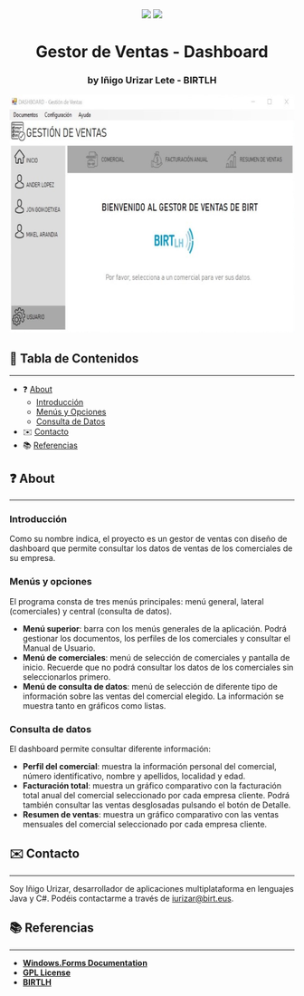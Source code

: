 <div align="center"><img src="https://img.shields.io/github/last-commit/iurizar/DI-TE07"/>
<img src="https://img.shields.io/github/license/iurizar/DI-TE07"/></div>
<h1 align="center">Gestor de Ventas - Dashboard</h1>
<h3 align="center">by Iñigo Urizar Lete - BIRTLH</h3>
<div align="center"><img src="DashboardUI/iconos/dashboard.jpg" width=700 height=420/></div>

## 📑 Tabla de Contenidos
---
- ❓ [About](https://github.com/iurizar/DI-TE07/blob/master/README.md#-about)
  - [Introducción](https://github.com/iurizar/DI-TE07/blob/master/README.md#introducci%C3%B3n)
  - [Menús y Opciones](https://github.com/iurizar/DI-TE07/blob/master/README.md#men%C3%BAs-y-opciones)
  - [Consulta de Datos](https://github.com/iurizar/DI-TE07/blob/master/README.md#men%C3%BAs-y-opciones)
- ✉️ [Contacto](https://github.com/iurizar/DI-TE07/blob/master/README.md#men%C3%BAs-y-opciones)
- 📚 [Referencias](https://github.com/iurizar/DI-TE07/blob/master/README.md#men%C3%BAs-y-opciones)

## ❓ About
---

### Introducción
Como su nombre indica, el proyecto es un gestor de ventas con diseño de dashboard que permite consultar
los datos de ventas de los comerciales de su empresa.

### Menús y opciones
El programa consta de tres menús principales: menú general, lateral (comerciales) y central (consulta de datos).
- __Menú superior__: barra con los menús generales de la aplicación. Podrá gestionar los documentos, los perfiles de los comerciales y consultar el Manual de Usuario.
- __Menú de comerciales__: menú de selección de comerciales y pantalla de inicio. Recuerde que no podrá consultar los datos de los comerciales sin seleccionarlos primero.
- __Menú de consulta de datos__: menú de selección de diferente tipo de información sobre las ventas del comercial elegido. La información se muestra tanto en gráficos como listas.

### Consulta de datos
El dashboard permite consultar diferente información:
- __Perfil del comercial__: muestra la información personal del comercial, número identificativo, nombre y apellidos, localidad y edad.
- __Facturación total__: muestra un gráfico comparativo con la facturación total anual del comercial seleccionado por cada empresa cliente. Podrá también consultar las ventas desglosadas pulsando el botón de Detalle.
- __Resumen de ventas__: muestra un gráfico comparativo con las ventas mensuales del comercial seleccionado por cada empresa cliente.

## ✉️ Contacto
---
Soy Iñigo Urizar, desarrollador de aplicaciones multiplataforma en lenguajes Java y C#.
Podéis contactarme a través de [iurizar@birt.eus](mailto:iurizar@birt.eus?subject=[GitHub]%20Dashboard%20Gestor%20Ventas).

## 📚 Referencias
---
- [__Windows.Forms Documentation__](https://docs.microsoft.com/es-es/dotnet/desktop/winforms/?view=netdesktop-5.0)
- [__GPL License__](https://www.gnu.org/licenses/gpl-3.0.html)
- [__BIRTLH__](https://www.birt.eus/)

